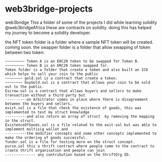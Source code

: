 # web3bridge-projects
web3bridge
This a folder of some of the projects I did while learning solidity @web3bridgeAfrica
these are contracts on solidity. doing this has helped my journey to become a solidity developer.


the NFT token folder is a folder where a sample NFT token will be created. coming soon.
the swapper folder is a folder that allow swapping of token between two token:
~~~~~~~~~ The swapper contract is the one incharge of the swapping
~~~~~~~~~ Token A is an ERC20 token to be swapped for Token B.
~~~~~~~~~ Token B is an ERC20 token swapped for.
Token folder is a folder that create a token and also built an ICO which helps to sell your coin to the public
~~~~~~~~ gold.sol is a contract that create a token. 
~~~~~~~~ buyGold.sol is a contract that allows your coin to be sold out to the public.
Escrow.sol is a contract that allows buyers and sellers to make transaction without a third party but
----------an Arbitrator comes in place where there is disagreement between the buyers and sellers.
exist.sol is a file that check the existence of goods, this was implemented to test my struct knowledge
----------and also return an array of struct  by removing the mapping in the struct.
ExistenceOfGoods.sol is a file related to the exit.sol but was able to implement multisig wallet and 
----------the modifier concepts and some other concepts implemented to make the ordering of goods successful.
funder.sol is a file for testing more on the struct concept.
purse.sol this a thrift contract where people come to the contract to craete thrift organisation and people can join
-------------- any contribution based on the thriftOrg ID.
